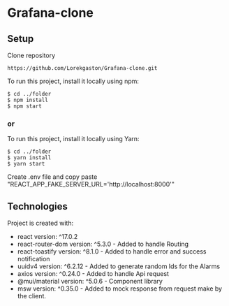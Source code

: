 # Grafana-clone

## Setup

Clone repository

```
https://github.com/Lorekgaston/Grafana-clone.git
```

To run this project, install it locally using npm:

```
$ cd ../folder
$ npm install
$ npm start
```

### or

To run this project, install it locally using Yarn:

```
$ cd ../folder
$ yarn install
$ yarn start
```

Create .env file and copy paste "REACT_APP_FAKE_SERVER_URL='http://localhost:8000'"

## Technologies

Project is created with:

- react version: ^17.0.2
- react-router-dom version: ^5.3.0 - Added to handle Routing
- react-toastify version: ^8.1.0 - Added to handle error and success notification
- uuidv4 version: ^6.2.12 - Added to generate random Ids for the Alarms
- axios version: ^0.24.0 - Added to handle Api request
- @mui/material version: ^5.0.6 - Component library
- msw version: ^0.35.0 - Added to mock response from request make by the client.
